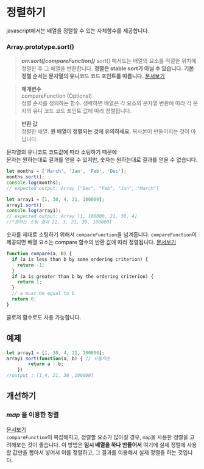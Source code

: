 정렬하기
===

javascript에서는 배열을 정렬할 수 있는 자체함수를 제공합니다.

### Array.prototype.sort()
> **_arr.sort([compareFunction])_** 
> sort() 메서드는 배열의 요소를 적절한 위치에 정렬한 후 그 배열을 반환합니다. **정렬은 stable sort가 아닐 수 있습니다. 기본 정렬 순서는 문자열의 유니코드 코드 포인트를 따릅니다.** [문서보기](https://developer.mozilla.org/ko/docs/Web/JavaScript/Reference/Global_Objects/Array/sort)  

> **매개변수**  
> compareFunction (Optional)  
> 정렬 순서를 정의하는 함수. 생략하면 배열은 각 요소의 문자열 변환에 따라 각 문자의 유니 코드 코드 포인트 값에 따라 정렬됩니다.

> **반환 값**  
> 정렬한 배열. **원 배열이 정렬되는 것에 유의하세요.** 복사본이 만들어지는 것이 아닙니다.

문자열의 유니코드 코드값에 따라 소팅하기 때문에  
문자는 원하는대로 결과를 얻을 수 있지만, 숫자는 원하는대로 결과를 얻을 수 없습니다.

```javascript
let months = ['March', 'Jan', 'Feb', 'Dec'];
months.sort();
console.log(months);
// expected output: Array ["Dec", "Feb", "Jan", "March"]

let array1 = [1, 30, 4, 21, 100000];
array1.sort();
console.log(array1);
// expected output: Array [1, 100000, 21, 30, 4]
//*원하는 소팅 결과 [1, 3, 21, 39, 100000]
```

숫자를 제대로 소팅하기 위해서 `compareFunction`을 넘겨줍니다. `compareFunction`이 제공되면 배열 요소는 compare 함수의 반환 값에 따라 정렬됩니다. [문서보기](https://developer.mozilla.org/ko/docs/Web/JavaScript/Reference/Global_Objects/Array/sort#%EC%84%A4%EB%AA%85)  

```javascript
function compare(a, b) {
  if (a is less than b by some ordering criterion) {
    return -1;
  }
  if (a is greater than b by the ordering criterion) {
    return 1;
  }
  // a must be equal to b
  return 0;
}
```

클로저 함수로도 사용 가능합니다.

예제
---

```javascript
let array1 = [1, 30, 4, 21, 100000];
array1.sort(function(a, b) { // 오름차순
        return a - b;
    })
//output : [1,4, 21, 30 ,100000]
```

개선하기
---

### _map_ 을 이용한 정렬 
[문서보기](https://developer.mozilla.org/ko/docs/Web/JavaScript/Reference/Global_Objects/Array/sort#map%EC%9D%84_%EC%82%AC%EC%9A%A9%ED%95%9C_%EC%A0%95%EB%A0%AC)  
`compareFunction`이 복잡해지고, 정렬할 요소가 많아질 경우, `map`을 사용한 정렬을 고려해보는 것이 좋습니다. 이 방법은 **임시 배열을 하나 만들어서** 여기에 실제 정렬에 사용할 값만을 뽑아서 넣어서 이를 정렬하고, 그 결과를 이용해서 실제 정렬을 하는 것입니다.  
